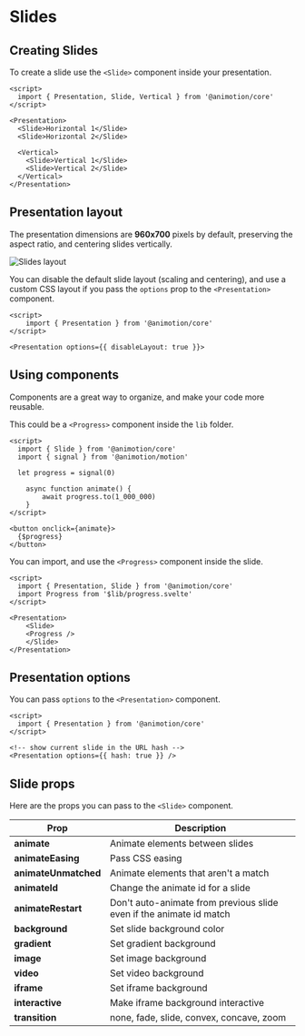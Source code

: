 <script lang="ts">
	import Slides from './slides.svelte'
	import Components from './components.svelte'
</script>

# Slides

## Creating Slides

<Slides />

To create a slide use the `<Slide>` component inside your presentation.

```svelte
<script>
  import { Presentation, Slide, Vertical } from '@animotion/core'
</script>

<Presentation>
  <Slide>Horizontal 1</Slide>
  <Slide>Horizontal 2</Slide>

  <Vertical>
    <Slide>Vertical 1</Slide>  
    <Slide>Vertical 2</Slide>  
  </Vertical>
</Presentation>
```

## Presentation layout

The presentation dimensions are **960x700** pixels by default, preserving the aspect ratio, and centering slides vertically.

![Slides layout](/layout.png)

You can disable the default slide layout (scaling and centering), and use a custom CSS layout if you pass the `options` prop to the `<Presentation>` component.

```svelte
<script>
	import { Presentation } from '@animotion/core'
</script>

<Presentation options={{ disableLayout: true }}>
```

## Using components

Components are a great way to organize, and make your code more reusable.

<Components />

This could be a `<Progress>` component inside the `lib` folder.

```svelte
<script>
  import { Slide } from '@animotion/core'
  import { signal } from '@animotion/motion'

  let progress = signal(0)

	async function animate() {
		await progress.to(1_000_000)
	}  
</script>

<button onclick={animate}>
  {$progress}
</button>
```

You can import, and use the `<Progress>` component inside the slide.

```svelte
<script>
  import { Presentation, Slide } from '@animotion/core'
  import Progress from '$lib/progress.svelte'
</script>

<Presentation>
	<Slide>
  	<Progress />
	</Slide>
</Presentation>
```

## Presentation options

You can pass `options` to the `<Presentation>` component.

```svelte
<script>
  import { Presentation } from '@animotion/core'
</script>

<!-- show current slide in the URL hash -->
<Presentation options={{ hash: true }} />	
```

## Slide props

Here are the props you can pass to the `<Slide>` component.

| Prop                 | Description                                                         |
|----------------------|---------------------------------------------------------------------|
| **animate**          | Animate elements between slides                                     |
| **animateEasing**    | Pass CSS easing                                                     |
| **animateUnmatched** | Animate elements that aren't a match                                |
| **animateId**        | Change the animate id for a slide                                   |
| **animateRestart**   | Don't auto-animate from previous slide even if the animate id match |
| **background**       | Set slide background color                                          |
| **gradient**         | Set gradient background                                             |
| **image**            | Set image background                                                |
| **video**            | Set video background                                                |
| **iframe**           | Set iframe background                                               |
| **interactive**      | Make iframe background interactive                                  |
| **transition**       | none, fade, slide, convex, concave, zoom		                  			 |
